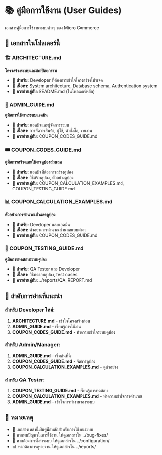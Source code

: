 # 📚 คู่มือการใช้งาน (User Guides)

เอกสารคู่มือการใช้งานระบบต่างๆ ของ Micro Commerce

## 📖 เอกสารในโฟลเดอร์นี้

### 🏗️ ARCHITECTURE.md
**โครงสร้างระบบและสถาปัตยกรรม**
- 🎯 **สำหรับ:** Developer ที่ต้องการเข้าใจโครงสร้างโปรเจค
- 📝 **เนื้อหา:** System architecture, Database schema, Authentication system
- 🔗 **ควรอ่านคู่กับ:** README.md (ในโฟลเดอร์หลัก)

### 🔧 ADMIN_GUIDE.md
**คู่มือการใช้งานระบบแอดมิน**
- 🎯 **สำหรับ:** แอดมินและผู้จัดการระบบ
- 📝 **เนื้อหา:** การจัดการสินค้า, ผู้ใช้, คำสั่งซื้อ, รายงาน
- 🔗 **ควรอ่านคู่กับ:** COUPON_CODES_GUIDE.md

### 🎟️ COUPON_CODES_GUIDE.md
**คู่มือการสร้างและใช้งานคูปองส่วนลด**
- 🎯 **สำหรับ:** แอดมินที่ต้องการสร้างคูปอง
- 📝 **เนื้อหา:** วิธีสร้างคูปอง, ตัวอย่างคูปอง
- 🔗 **ควรอ่านคู่กับ:** COUPON_CALCULATION_EXAMPLES.md, COUPON_TESTING_GUIDE.md

### 📊 COUPON_CALCULATION_EXAMPLES.md
**ตัวอย่างการคำนวณส่วนลดคูปอง**
- 🎯 **สำหรับ:** Developer และแอดมิน
- 📝 **เนื้อหา:** ตัวอย่างการคำนวณส่วนลดแบบต่างๆ
- 🔗 **ควรอ่านคู่กับ:** COUPON_CODES_GUIDE.md

### 🧪 COUPON_TESTING_GUIDE.md
**คู่มือการทดสอบระบบคูปอง**
- 🎯 **สำหรับ:** QA Tester และ Developer
- 📝 **เนื้อหา:** วิธีทดสอบคูปอง, test cases
- 🔗 **ควรอ่านคู่กับ:** ../reports/QA_REPORT.md

## 🚀 ลำดับการอ่านที่แนะนำ

### สำหรับ Developer ใหม่:
1. **ARCHITECTURE.md** - เข้าใจโครงสร้างก่อน
2. **ADMIN_GUIDE.md** - เรียนรู้การใช้งาน
3. **COUPON_CODES_GUIDE.md** - ทำความเข้าใจระบบคูปอง

### สำหรับ Admin/Manager:
1. **ADMIN_GUIDE.md** - เริ่มต้นที่นี่
2. **COUPON_CODES_GUIDE.md** - จัดการคูปอง
3. **COUPON_CALCULATION_EXAMPLES.md** - ดูตัวอย่าง

### สำหรับ QA Tester:
1. **COUPON_TESTING_GUIDE.md** - เรียนรู้การทดสอบ
2. **COUPON_CALCULATION_EXAMPLES.md** - ทำความเข้าใจการคำนวณ
3. **ADMIN_GUIDE.md** - เข้าใจการทำงานของระบบ

## 📌 หมายเหตุ

- 📄 เอกสารเหล่านี้เป็นคู่มือหลักสำหรับการใช้งานระบบ
- 🔄 หากพบปัญหาในการใช้งาน ให้ดูเอกสารใน ../bug-fixes/
- 🔧 หากต้องการตั้งค่าระบบ ให้ดูเอกสารใน ../configuration/
- 📊 หากต้องการดูรายงาน ให้ดูเอกสารใน ../reports/